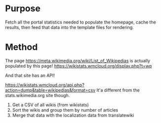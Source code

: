 # Purpose

Fetch all the portal statistics needed to populate
the homepage, cache the results, then feed that data into
the template files for rendering.

# Method

The page https://meta.wikimedia.org/wiki/List_of_Wikipedias
is actually populated by this page!
https://wikistats.wmcloud.org/display.php?t=wp

And that site has an API!

https://wikistats.wmcloud.org/api.php?action=dump&table=wikipedias&format=csv
It'a different from the stats.wikimedia.org site though.

1. Get a CSV of all wikis (from wikistats)
2. Sort the wikis and group them by number of articles
3. Merge that data with the localization data from translatewiki


